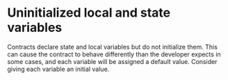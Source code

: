 # Uninitialized local and state variables
Contracts declare state and local variables but do not initialize them. This can cause the contract to behave differently than the developer expects in some cases, and each variable will be assigned a default value. Consider giving each variable an initial value.